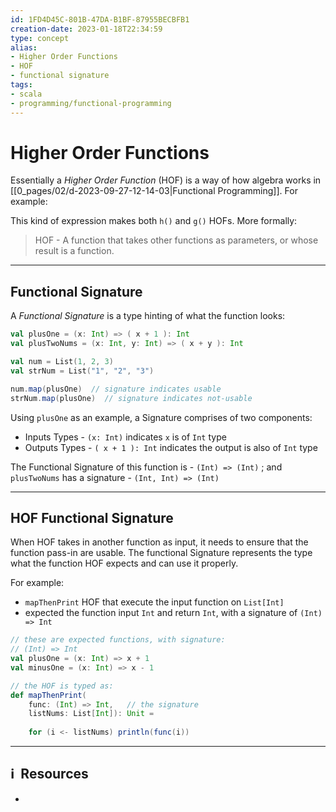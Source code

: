 ```yaml
---
id: 1FD4D45C-801B-47DA-B1BF-87955BECBFB1
creation-date: 2023-01-18T22:34:59 
type: concept
alias: 
- Higher Order Functions 
- HOF
- functional signature
tags:
- scala
- programming/functional-programming
---
```


# Higher Order Functions 

Essentially a *Higher Order Function* (HOF) is a way of how algebra works in [[0_pages/02/d-2023-09-27-12-14-03|Functional Programming]]. For example: 


This kind of expression makes both `h()` and `g()` HOFs. More formally: 
> HOF - A function that takes other functions as parameters, or whose result is a function.

---
## Functional Signature

A *Functional Signature* is a type hinting of what the function looks: 

```scala
val plusOne = (x: Int) => ( x + 1 ): Int
val plusTwoNums = (x: Int, y: Int) => ( x + y ): Int

val num = List(1, 2, 3)
val strNum = List("1", "2", "3")

num.map(plusOne)  // signature indicates usable
strNum.map(plusOne)  // signature indicates not-usable
```

Using `plusOne` as an example, a Signature comprises of two components:
- Inputs Types - `(x: Int)` indicates `x`  is of `Int` type
- Outputs Types - `( x + 1 ): Int` indicates the output is also of `Int` type

The Functional Signature of this function is - `(Int) => (Int)` ; and `plusTwoNums` has a signature - `(Int, Int) => (Int)`

---
## HOF Functional Signature

When HOF takes in another function as input, it needs to ensure that the function pass-in are usable. The functional Signature represents the type what the function HOF expects and can use it properly.

For example: 
- `mapThenPrint` HOF that execute the input function on `List[Int]`
- expected the function input `Int` and return `Int`, with a signature of `(Int) => Int`
```scala
// these are expected functions, with signature: 
// (Int) => Int
val plusOne = (x: Int) => x + 1
val minusOne = (x: Int) => x - 1

// the HOF is typed as:
def mapThenPrint(
	func: (Int) => Int,   // the signature
	listNums: List[Int]): Unit =
	
	for (i <- listNums) println(func(i))
```


---
## ℹ️  Resources
- 